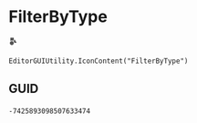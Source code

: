 # FilterByType
![](/img/FilterByType.png)

``` CSharp
EditorGUIUtility.IconContent("FilterByType")
```
## GUID
```
-7425893098507633474
```
